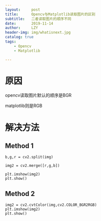```yaml
---
layout:     post
title:      Opencv与Matplotlib读取图片的区别
subtitle:   二者读取图片的顺序不同
date:       2019-11-14
author:     LZY
header-img: img/whatisnext.jpg
catalog: true
tags:
    - Opencv
    - Matplotlib

---
```


# 原因

opencv读取图片默认的顺序是BGR

matplotlib则是RGB

# 解决方法

## Method 1

```
b,g,r = cv2.split(img)

img2 = cv2.merge([r,g,b])

plt.imshow(img2)
plt.show()

```


## Method 2

```
img2 = cv2.cvtColor(img,cv2.COLOR_BGR2RGB)
plt.imshow(img2)
plt.show()

```
